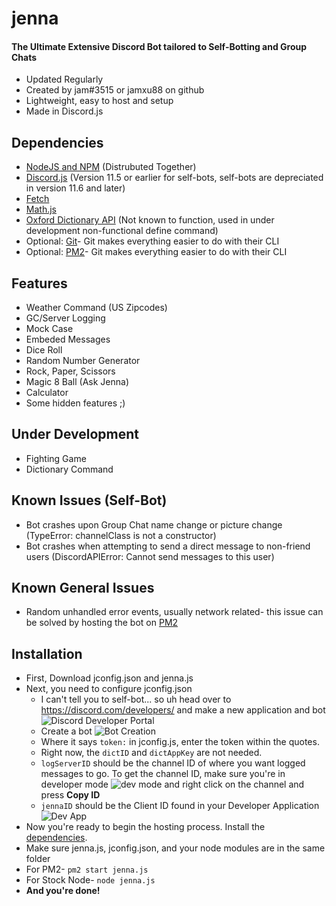# jenna
#### The Ultimate Extensive Discord Bot tailored to Self-Botting and Group Chats
* Updated Regularly
* Created by jam#3515 or jamxu88 on github
* Lightweight, easy to host and setup
* Made in Discord.js
## Dependencies
* [NodeJS and NPM](https://nodejs.org/en/) (Distrubuted Together)
* [Discord.js](https://www.npmjs.com/package/discord.js) (Version 11.5 or earlier for self-bots, self-bots are depreciated in version 11.6 and later)
* [Fetch](https://www.npmjs.com/package/fetch)
* [Math.js](https://www.npmjs.com/package/mathjs)
* [Oxford Dictionary API](https://www.npmjs.com/package/oxford-dictionary-api) (Not known to function, used in under development non-functional define command)
* Optional: [Git](https://git-scm.com/downloads)- Git makes everything easier to do with their CLI
* Optional: [PM2](https://www.npmjs.com/package/pm2)- Git makes everything easier to do with their CLI
## Features 
* Weather Command (US Zipcodes)
* GC/Server Logging
* Mock Case
* Embeded Messages
* Dice Roll
* Random Number Generator
* Rock, Paper, Scissors
* Magic 8 Ball (Ask Jenna)
* Calculator
* Some hidden features ;)
## Under Development
* Fighting Game
* Dictionary Command
## Known Issues (Self-Bot)
* Bot crashes upon Group Chat name change or picture change (TypeError: channelClass is not a constructor)
* Bot crashes when attempting to send a direct message to non-friend users (DiscordAPIError: Cannot send messages to this user)
## Known General Issues
* Random unhandled error events, usually network related- this issue can be solved by hosting the bot on [PM2](https://github.com/Unitech/pm2)
## Installation
* First, Download jconfig.json and jenna.js
* Next, you need to configure jconfig.json
  * I can't tell you to self-bot... so uh head over to https://discord.com/developers/ and make a new application and bot
![Discord Developer Portal](https://cdn.discordapp.com/attachments/729757758332862535/737415172259577987/QAAAABJRU5ErkJggg.png)
  * Create a bot ![Bot Creation](https://cdn.discordapp.com/attachments/729757758332862535/737416490566811738/unknown.png)
  * Where it says `token:` in jconfig.js, enter the token within the quotes.
  * Right now, the `dictID` and `dictAppKey` are not needed.
  * `logServerID` should be the channel ID of where you want logged messages to go. To get the channel ID, make sure you're in developer mode ![dev mode](https://cdn.discordapp.com/attachments/729757758332862535/737415741627957306/unknown.png) and right click on the channel and press **Copy ID**
  * `jennaID` should be the Client ID found in your Developer Application ![Dev App](https://cdn.discordapp.com/attachments/729757758332862535/737416162471575643/unknown.png)
* Now you're ready to begin the hosting process. Install the [dependencies](https://github.com/jamxu88/jenna#dependencies).
* Make sure jenna.js, jconfig.json, and your node modules are in the same folder
* For PM2- `pm2 start jenna.js`
* For Stock Node- `node jenna.js`
* **And you're done!**
